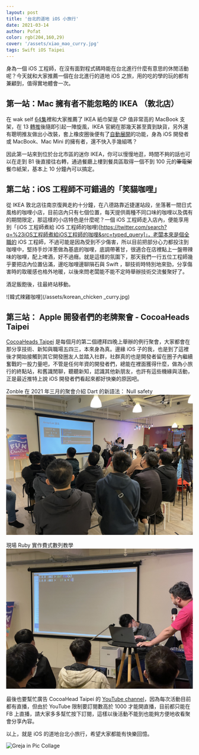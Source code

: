 ```yaml
---
layout: post
title: '台北的道地 iOS 小旅行'
date: 2021-03-14
author: Pofat
color: rgb(204,160,29)
cover: '/assets/xiao_mao_curry.jpg'
tags: Swift iOS Taipei
---
```


身為一個 iOS 工程師，在沒有面對程式碼時能在台北進行什麼有意思的休閒活動呢？今天就和大家推薦一個在台北進行的道地 iOS 之旅，用的吃的學的玩的都有兼顧到，值得實地體會一次。

## 第一站：Mac 擁有者不能忽略的 IKEA （敦北店）

在 wak self [64集](https://weakself.dev/episodes/64)裡和大家推薦了 IKEA 紙巾架是 CP 值非常高的 MacBook 支架，在 13 [轉推](https://twitter.com/ethanhuang13/status/1352453957138882560?s=21)後隨即引起一陣旋風，IKEA 官網在那幾天甚至賣到缺貨，另外還有聰明推友做出小改裝，套上橡皮圈後便有了[自動展開](https://twitter.com/ethanhuang13/status/1353545658280501248)的功能，身為 iOS 開發者或 MacBook、Mac Mini 的擁有者，還不快入手幾組嗎？

因此第一站來到位於台北市區的迷你 IKEA，你可以慢慢地逛，時間不夠的話也可以在走到 B1 後直接往右轉，通過餐廳上樓到餐具區取得一個不到 100 元的~~筆電架~~餐巾紙架，基本上 10 分鐘內可以搞定。

## 第二站：iOS 工程師不可錯過的「笑貓咖哩」

從 IKEA 敦北店往南京復興走約十分鐘，在八德路靠近捷運站段，坐落著一間日式風格的咖哩小店，目前店內只有七個位置，每天提供兩種不同口味的咖哩以及偶有的期間限定，那這樣的小店特色是什麼呢？一個 iOS 工程師走入店內，便能享用到「(iOS 工程師煮給 iOS 工程師的咖哩)[https://twitter.com/search?q=%23iOS工程師煮給iOS工程師的咖哩&src=typed_query]」，老闆本來是個全職的 iOS 工程師，不過可能是因為受到不少傷害，所以目前把部分心力都投注到咖哩中，堅持手炒洋蔥做為基底的咖哩，底調帶著甘，很適合在店裡點上一盤帶辣味的咖哩，配上啤酒，好不過癮。就是這樣的氛圍下，那天我們一行五位工程師幾乎要把店內位置佔滿，邊吃咖哩邊聊隕石與 Swift ，聊技術時特別地來勁，分享傷害時的取暖感也格外地暖，以後來問老闆能不能不定時舉辦技術交流餐聚好了。

酒足飯飽後，往最終站移動。

![韓式辣雞咖哩](/assets/korean_chicken _curry.jpg)

## 第三站： Apple 開發者們的老牌聚會 - CocoaHeads Taipei

[CocoaHeads Taipei](https://www.facebook.com/groups/cocoaheads.taipei) 是每個月的第二個禮拜四晚上舉辦的例行聚會，大家都會在那分享技術、新知與職場五四三，本來身為真。邊緣 iOS 子的我，也是到了這裡後才開始接觸到其它開發圈友人並踏入社群，社群真的也是開發者留在圈子內繼續奮戰的一股力量吧，不管是任何年資的開發者們，總能在裡面獲得什麼，做為小旅行的終點站，和舊識閒聊，聽聽新知，認識其他新朋友，也許有這些機緣與活動，正是最近推特上說 iOS 開發者們看起來都好快樂的原因吧。

Zonble 在 2021 年三月的聚會介紹 Dart 的新語法： Null safety 
![Zonble talks about Dart](/assets/cocoaheads_zonble_dart.jpg)

現場 Ruby 實作費式數列教學
![Ruby live coding](/assets/learn_ruby.jpg)

最後也要幫忙廣告 CocoaHead Taipei 的 [YouTube channel](https://www.youtube.com/channel/UCEJ92IKffNoDrDIJ5dus6lg)，因為每次活動目前都有直播，但由於 YouTube 限制要訂閱數高於 1000 才能開直播，目前都只能在 FB 上直播，請大家多多幫忙按下訂閱，這樣以後活動不能到也能夠方便地收看聚會分享內容。

以上，就是 iOS 的道地台北小旅行，希望大家都能有快樂回憶。

![Greja in Pic Collage](/assets/greja_in_piccollage.jpg)


